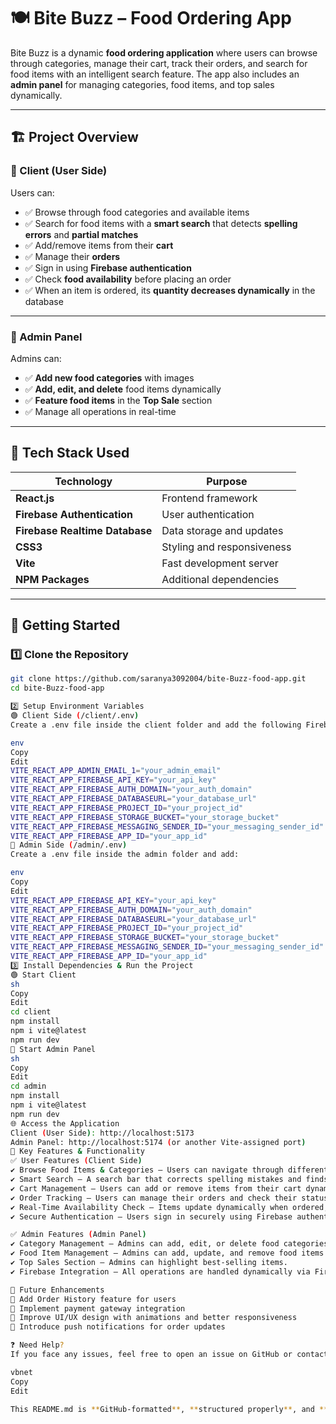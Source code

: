 # 🍽️ Bite Buzz – Food Ordering App  

Bite Buzz is a dynamic **food ordering application** where users can browse through categories, manage their cart, track their orders, and search for food items with an intelligent search feature. The app also includes an **admin panel** for managing categories, food items, and top sales dynamically.  

---

## 🏗️ Project Overview  

### 🔹 Client (User Side)  

Users can:  
- ✅ Browse through food categories and available items  
- ✅ Search for food items with a **smart search** that detects **spelling errors** and **partial matches**  
- ✅ Add/remove items from their **cart**  
- ✅ Manage their **orders**  
- ✅ Sign in using **Firebase authentication**  
- ✅ Check **food availability** before placing an order  
- ✅ When an item is ordered, its **quantity decreases dynamically** in the database  

---

### 🔹 Admin Panel  

Admins can:  
- ✅ **Add new food categories** with images  
- ✅ **Add, edit, and delete** food items dynamically  
- ✅ **Feature food items** in the **Top Sale** section  
- ✅ Manage all operations in real-time  

---

## 🔧 Tech Stack Used  

| **Technology** | **Purpose** |
|---------------|------------|
| **React.js** | Frontend framework |
| **Firebase Authentication** | User authentication |
| **Firebase Realtime Database** | Data storage and updates |
| **CSS3** | Styling and responsiveness |
| **Vite** | Fast development server |
| **NPM Packages** | Additional dependencies |

---

## 🚀 Getting Started  

### 1️⃣ Clone the Repository  
```sh
git clone https://github.com/saranya3092004/bite-Buzz-food-app.git
cd bite-Buzz-food-app

2️⃣ Setup Environment Variables
🟢 Client Side (/client/.env)
Create a .env file inside the client folder and add the following Firebase credentials:

env
Copy
Edit
VITE_REACT_APP_ADMIN_EMAIL_1="your_admin_email"
VITE_REACT_APP_FIREBASE_API_KEY="your_api_key"
VITE_REACT_APP_FIREBASE_AUTH_DOMAIN="your_auth_domain"
VITE_REACT_APP_FIREBASE_DATABASEURL="your_database_url"
VITE_REACT_APP_FIREBASE_PROJECT_ID="your_project_id"
VITE_REACT_APP_FIREBASE_STORAGE_BUCKET="your_storage_bucket"
VITE_REACT_APP_FIREBASE_MESSAGING_SENDER_ID="your_messaging_sender_id"
VITE_REACT_APP_FIREBASE_APP_ID="your_app_id"
🔵 Admin Side (/admin/.env)
Create a .env file inside the admin folder and add:

env
Copy
Edit
VITE_REACT_APP_FIREBASE_API_KEY="your_api_key"
VITE_REACT_APP_FIREBASE_AUTH_DOMAIN="your_auth_domain"
VITE_REACT_APP_FIREBASE_DATABASEURL="your_database_url"
VITE_REACT_APP_FIREBASE_PROJECT_ID="your_project_id"
VITE_REACT_APP_FIREBASE_STORAGE_BUCKET="your_storage_bucket"
VITE_REACT_APP_FIREBASE_MESSAGING_SENDER_ID="your_messaging_sender_id"
VITE_REACT_APP_FIREBASE_APP_ID="your_app_id"
3️⃣ Install Dependencies & Run the Project
🟢 Start Client
sh
Copy
Edit
cd client
npm install
npm i vite@latest
npm run dev
🔵 Start Admin Panel
sh
Copy
Edit
cd admin
npm install
npm i vite@latest
npm run dev
🌐 Access the Application
Client (User Side): http://localhost:5173
Admin Panel: http://localhost:5174 (or another Vite-assigned port)
📌 Key Features & Functionality
✅ User Features (Client Side)
✔ Browse Food Items & Categories – Users can navigate through different food categories and items.
✔ Smart Search – A search bar that corrects spelling mistakes and finds partial matches.
✔ Cart Management – Users can add or remove items from their cart dynamically.
✔ Order Tracking – Users can manage their orders and check their status.
✔ Real-Time Availability Check – Items update dynamically when ordered, reducing available quantity.
✔ Secure Authentication – Users sign in securely using Firebase authentication.

✅ Admin Features (Admin Panel)
✔ Category Management – Admins can add, edit, or delete food categories with images.
✔ Food Item Management – Admins can add, update, and remove food items dynamically.
✔ Top Sales Section – Admins can highlight best-selling items.
✔ Firebase Integration – All operations are handled dynamically via Firebase Realtime Database.

🎯 Future Enhancements
🔹 Add Order History feature for users
🔹 Implement payment gateway integration
🔹 Improve UI/UX design with animations and better responsiveness
🔹 Introduce push notifications for order updates

❓ Need Help?
If you face any issues, feel free to open an issue on GitHub or contact the development team!

vbnet
Copy
Edit

This README.md is **GitHub-formatted**, **structured properly**, and **ready to be copied and pasted** into your repository. 🚀 Let me know if you need any changes! 😊







